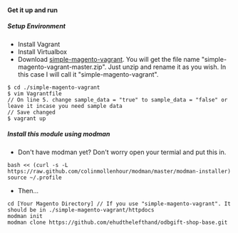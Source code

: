 #### Get it up and run
##### Setup Environment
- Install Vagrant
- Install Virtualbox
- Download [simple-magento-vagrant](https://github.com/ehudthelefthand/simple-magento-vagrant/archive/master.zip). You will get the file name "simple-magento-vagrant-master.zip". Just unzip and rename it as you wish. In this case I will call it "simple-magento-vagrant".
```
$ cd ./simple-magento-vagrant
$ vim Vagrantfile
// On line 5. change sample_data = "true" to sample_data = "false" or leave it incase you need sample data
// Save changed
$ vagrant up
```

##### Install this module using modman
  * Don't have modman yet? Don't worry open your termial and put this in.
```
bash << (curl -s -L https://raw.github.com/colinmollenhour/modman/master/modman-installer)
source ~/.profile
```

  * Then...

```
cd [Your Magento Directory] // If you use "simple-magento-vagrant". It should be in ./simple-magento-vagrant/httpdocs
modman init
modman clone https://github.com/ehudthelefthand/odbgift-shop-base.git
```
